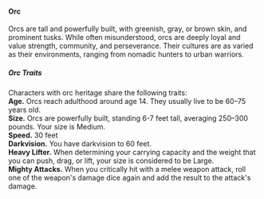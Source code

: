 #### Orc

Orcs are tall and powerfully built, with greenish, gray, or brown skin, and prominent tusks.
While often misunderstood, orcs are deeply loyal and value strength, community, and perseverance.
Their cultures are as varied as their environments, ranging from nomadic hunters to urban warriors.

##### Orc Traits
Characters with orc heritage share the following traits:
\
**Age.**
Orcs reach adulthood around age 14.
They usually live to be 60–75 years old.
\
**Size.**
Orcs are powerfully built, standing 6-7 feet tall, averaging 250–300 pounds.
Your size is Medium.
\
**Speed.**
30 feet
\
**Darkvision.**
You have darkvision to 60 feet.
\
**Heavy Lifter.**
When determining your carrying capacity and the weight that you can push, drag, or lift, your size is considered to be Large.
\
**Mighty Attacks.**
When you critically hit with a melee weapon attack, roll one of the weapon's damage dice again and add the result to the attack's damage.
